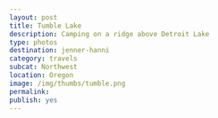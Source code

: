 ```yaml
---
layout: post
title: Tumble Lake
description: Camping on a ridge above Detroit Lake
type: photos
destination: jenner-hanni
category: travels
subcat: Northwest
location: Oregon
image: /img/thumbs/tumble.png
permalink: 
publish: yes
---
```


<p><a href="https://jenner.smugmug.com/North-America/2013-Tumble-Lake/i-qM8NGPG/0/M/DSCF1812.thumb-M.jpg">
<img src="https://jenner.smugmug.com/North-America/2013-Tumble-Lake/i-qM8NGPG/0/M/DSCF1812.thumb-M.jpg" alt=""></a></p>

<p><a href="https://jenner.smugmug.com/North-America/2013-Tumble-Lake/i-8ZnKP9n/0/M/DSCF1821.thumb-M.jpg">
<img src="https://jenner.smugmug.com/North-America/2013-Tumble-Lake/i-8ZnKP9n/0/M/DSCF1821.thumb-M.jpg" alt=""></a></p>

<p><a href="https://jenner.smugmug.com/North-America/2013-Tumble-Lake/i-GjxJ238/0/M/DSCF1815.thumb-M.jpg">
<img src="https://jenner.smugmug.com/North-America/2013-Tumble-Lake/i-GjxJ238/0/M/DSCF1815.thumb-M.jpg" alt=""></a></p>

<p><a href="https://jenner.smugmug.com/North-America/2013-Tumble-Lake/i-FRcTzfv/0/M/DSCF1826.thumb-M.jpg">
<img src="https://jenner.smugmug.com/North-America/2013-Tumble-Lake/i-FRcTzfv/0/M/DSCF1826.thumb-M.jpg" alt=""></a></p>

<p><a href="https://jenner.smugmug.com/North-America/2013-Tumble-Lake/i-zvBxj8m/0/M/DSCF1819.thumb-M.jpg">
<img src="https://jenner.smugmug.com/North-America/2013-Tumble-Lake/i-zvBxj8m/0/M/DSCF1819.thumb-M.jpg" alt=""></a></p>

<p><a href="https://jenner.smugmug.com/North-America/2013-Tumble-Lake/i-k7JQfzQ/0/M/DSCF1830.thumb-M.jpg">
<img src="https://jenner.smugmug.com/North-America/2013-Tumble-Lake/i-k7JQfzQ/0/M/DSCF1830.thumb-M.jpg" alt=""></a></p>

<p><a href="https://jenner.smugmug.com/North-America/2013-Tumble-Lake/i-JnzmcGp/0/M/DSCF1831.thumb-M.jpg">
<img src="https://jenner.smugmug.com/North-America/2013-Tumble-Lake/i-JnzmcGp/0/M/DSCF1831.thumb-M.jpg" alt=""></a></p>

<p><a href="https://jenner.smugmug.com/North-America/2013-Tumble-Lake/i-9hxVbrg/0/M/DSCF1832.thumb-M.jpg">
<img src="https://jenner.smugmug.com/North-America/2013-Tumble-Lake/i-9hxVbrg/0/M/DSCF1832.thumb-M.jpg" alt=""></a></p>

<p><a href="https://jenner.smugmug.com/North-America/2013-Tumble-Lake/i-bG3SjkH/0/M/DSCF1837.thumb-M.jpg">
<img src="https://jenner.smugmug.com/North-America/2013-Tumble-Lake/i-bG3SjkH/0/M/DSCF1837.thumb-M.jpg" alt=""></a></p>

<p><a href="https://jenner.smugmug.com/North-America/2013-Tumble-Lake/i-BqPtpnH/0/M/DSCF1848.thumb-M.jpg">
<img src="https://jenner.smugmug.com/North-America/2013-Tumble-Lake/i-BqPtpnH/0/M/DSCF1848.thumb-M.jpg" alt=""></a></p>

<p><a href="https://jenner.smugmug.com/North-America/2013-Tumble-Lake/i-DvV4SmC/0/M/DSCF1835.thumb-M.jpg">
<img src="https://jenner.smugmug.com/North-America/2013-Tumble-Lake/i-DvV4SmC/0/M/DSCF1835.thumb-M.jpg" alt=""></a></p>

<p><a href="https://jenner.smugmug.com/North-America/2013-Tumble-Lake/i-gk2KMpS/0/M/DSCF1833.thumb-M.jpg">
<img src="https://jenner.smugmug.com/North-America/2013-Tumble-Lake/i-gk2KMpS/0/M/DSCF1833.thumb-M.jpg" alt=""></a></p>

<p><a href="https://jenner.smugmug.com/North-America/2013-Tumble-Lake/i-w4V3g8B/0/M/DSCF1845.thumb-M.jpg">
<img src="https://jenner.smugmug.com/North-America/2013-Tumble-Lake/i-w4V3g8B/0/M/DSCF1845.thumb-M.jpg" alt=""></a></p>

<p><a href="https://jenner.smugmug.com/North-America/2013-Tumble-Lake/i-kpmWzgj/0/M/DSCF1846.thumb-M.jpg">
<img src="https://jenner.smugmug.com/North-America/2013-Tumble-Lake/i-kpmWzgj/0/M/DSCF1846.thumb-M.jpg" alt=""></a></p>


